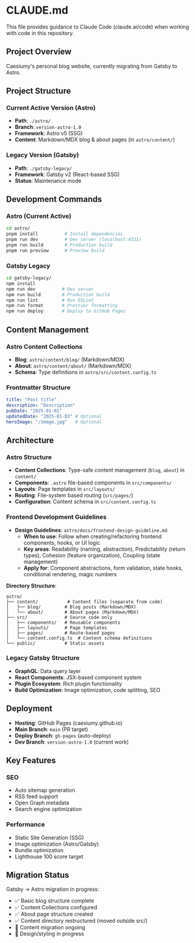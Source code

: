 # CLAUDE.md

This file provides guidance to Claude Code (claude.ai/code) when working with code in this repository.

## Project Overview

Caesiumy's personal blog website, currently migrating from Gatsby to Astro.

## Project Structure

### Current Active Version (Astro)
- **Path**: `./astro/`  
- **Branch**: `version-astro-1.0`
- **Framework**: Astro v5 (SSG)
- **Content**: Markdown/MDX blog & about pages (in `astro/content/`)

### Legacy Version (Gatsby)  
- **Path**: `./gatsby-legacy/`
- **Framework**: Gatsby v2 (React-based SSG)
- **Status**: Maintenance mode

## Development Commands

### Astro (Current Active)
```bash
cd astro/
pnpm install          # Install dependencies
pnpm run dev          # Dev server (localhost:4321)
pnpm run build        # Production build
pnpm run preview      # Preview build
```

### Gatsby Legacy
```bash
cd gatsby-legacy/
npm install
npm run dev          # Dev server
npm run build        # Production build
npm run lint         # Run ESLint
npm run format       # Prettier formatting
npm run deploy       # Deploy to GitHub Pages
```

## Content Management

### Astro Content Collections
- **Blog**: `astro/content/blog/` (Markdown/MDX)
- **About**: `astro/content/about/` (Markdown/MDX)
- **Schema**: Type definitions in `astro/src/content.config.ts`

### Frontmatter Structure
```yaml
title: "Post title"
description: "Description"
pubDate: "2025-01-01"
updatedDate: "2025-01-02" # Optional
heroImage: "/image.jpg"   # Optional
```

## Architecture

### Astro Structure
- **Content Collections**: Type-safe content management (`blog`, `about`) in `content/`
- **Components**: `.astro` file-based components in `src/components/`
- **Layouts**: Page templates in `src/layouts/`
- **Routing**: File-system based routing (`src/pages/`)
- **Configuration**: Content schema in `src/content.config.ts`

### Frontend Development Guidelines
- **Design Guidelines**: `astro/docs/frontend-design-guideline.md`
  - **When to use**: Follow when creating/refactoring frontend components, hooks, or UI logic
  - **Key areas**: Readability (naming, abstraction), Predictability (return types), Cohesion (feature organization), Coupling (state management)
  - **Apply for**: Component abstractions, form validation, state hooks, conditional rendering, magic numbers

**Directory Structure**:
```
astro/
├── content/           # Content files (separate from code)
│   ├── blog/         # Blog posts (Markdown/MDX)
│   └── about/        # About pages (Markdown/MDX)
├── src/              # Source code only
│   ├── components/   # Reusable components
│   ├── layouts/      # Page templates
│   ├── pages/        # Route-based pages
│   └── content.config.ts  # Content schema definitions
└── public/           # Static assets
```

### Legacy Gatsby Structure  
- **GraphQL**: Data query layer
- **React Components**: JSX-based component system
- **Plugin Ecosystem**: Rich plugin functionality
- **Build Optimization**: Image optimization, code splitting, SEO

## Deployment

- **Hosting**: GitHub Pages (caesiumy.github.io)  
- **Main Branch**: `main` (PR target)
- **Deploy Branch**: `gh-pages` (auto-deploy)
- **Dev Branch**: `version-astro-1.0` (current work)

## Key Features

### SEO
- Auto sitemap generation
- RSS feed support
- Open Graph metadata
- Search engine optimization

### Performance
- Static Site Generation (SSG)
- Image optimization (Astro/Gatsby)
- Bundle optimization
- Lighthouse 100 score target

## Migration Status

Gatsby → Astro migration in progress:
- ✅ Basic blog structure complete
- ✅ Content Collections configured
- ✅ About page structure created
- ✅ Content directory restructured (moved outside src/)
- 🔄 Content migration ongoing
- 🔄 Design/styling in progress